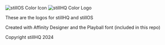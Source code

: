 ![stillOS Color Icon](https://github.com/user-attachments/assets/40e22640-0ea7-4881-b9b8-6b2f91db77e2)
![stillHQ Color Logo](https://github.com/user-attachments/assets/362561d1-219a-44d6-9d74-986215d22606)

These are the logos for stillHQ and stillOS

Created with Affinity Designer and the Playball font (included in this repo)

Copyright stillHQ 2024
